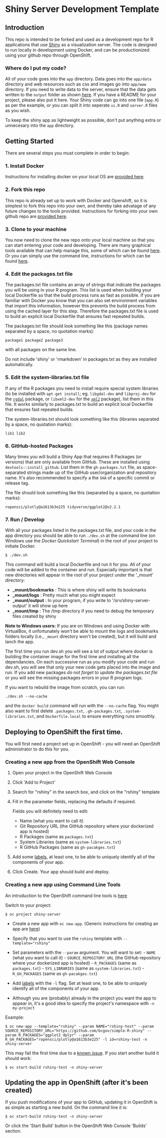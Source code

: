 # Shiny Server Development Template

## Introduction

This repo is intended to be forked and used as a development repo for R applications that use [Shiny](http://shiny.rstudio.com/) as a visualization server.  The code is designed
to run locally in development using Docker, and can be productionized using your github repo through OpenShift.

### Where do I put my code?

All of your code goes into the `app` directory. Data goes into the `app/data` directory and web resources such as css and images go into `app/www` directory. If you need to write data to the server, ensure that the data gets written to the `output` folder as shown [here](https://github.com/bcgov/simple-R-shiny/blob/master/app/app.R#L52).
If you have a README for your project, please also put it here.  Your Shiny code can go into one file (`app.R`) as per the example, or you can split it into seperate `ui.R` and `server.R` files as you wish.

To keep the shiny app as lightweight as possible, don't put anything extra or unnecesary into the `app` directory.

## Getting Started

There are several steps you must complete in order to begin:

### 1. Install Docker

Instructions for installing docker on your local OS are [provided here](https://docs.docker.com/engine/installation/ "Yeah! Install Docker").

### 2. Fork this repo

This repo is already set up to work with Docker and Openshift, so it is simplest to fork this repo into your own, and thereby take advatage of any future changes to the tools provided.
Instructions for forking into your own github repo are [provided here](https://help.github.com/articles/fork-a-repo/ "Fork Repo in Github").

### 3. Clone to your machine

You now need to clone the new repo onto your local machine so that you can start entering your code and developing.  There are many graphical tools available that can help manage this, some of which can be found [here](https://git-scm.com/download/gui/linux "Github GUI").  Or you can simply use the command line, instructions for which can be found [here](https://git-scm.com/book/en/v2/Git-Basics-Getting-a-Git-Repository "git command line").

### 4. Edit the packages.txt file

The packages.txt file contains an array of strings that indicate the packages you will be using in your R program.  This list is used when building your local Dockerfile so that the
build process runs as fast as possible.  If you are familiar with Docker you know that you can also set environment variables that import this information, however this prevents the build process
from using the cached layer for this step.  Therefore the packages.txt file is used to build an explicit local Dockerfile that ensures fast repeated builds.

The packages.txt file should look something like this (package names separated by a space, no quotation marks):
```
package1 package2 package3
```
with all packages on the same line.

Do not include 'shiny' or 'rmarkdown' in packages.txt as they are installed automatically.

### 5. Edit the system-libraries.txt file

If any of the R packages you need to install require special system libraries (to be installed with `apt-get install`; eg. `libgdal-dev` and `libproj-dev` for the [`rgdal`](https://cran.rstudio.com/web/packages/rgdal/) package, or `libxml2-dev` for the [`xml2`](https://cran.rstudio.com/web/packages/xml2/) package), list them in this file. It works similarly to packages.txt to build an explicit local Dockerfile that ensures fast repeated builds.

The system-libraries.txt should look something like this (libraries separated by a space, no quotation marks):

```
lib1 lib2
```

### 6. GitHub-hosted Packages

Many times you will build a Shiny App that requires R Packages (or versions) that are only available from 
GitHub. These are installed using `devtools::install_github`. List them in the `gh-packages.txt` file, 
as space-separated strings made up of the GitHub user/organization and repository name. 
It's also recommended to specify a the `SHA` of a specific commit or release tag. 

The file should look something like this (separated by a space, no quotation marks):

```
ropensci/plotly@a1613b3e225 tidyverse/ggplot2@v2.2.1
```

### 7. Run / Develop

With all your packages listed in the packages.txt file, and your code in the app directory you should be able to run `./dev.sh` at the command line (on Windows use the *Docker Quickstart Terminal*) in the root of your project to initiate Docker.
```
$ ./dev.sh
```
This command will build a local Dockerfile and run it for you.  All of your code will be added to the container and run.  Especially important is that new directories will appear in the root of your project under the '_mount' directory:

- **_mount/bookmarks** : This is where shiny will write its bookmarks
- **_mount/logs**      : Pretty much what you  might expect
- **_mount/output**    : In your program, if you write to '/srv/shiny-server-output' it will show up here
- **_mount/tmp**       : The /tmp directory if you need to debug the temporary files created by shiny

**Note to Windows users:** If you are on Windows and using Docker with VirtualBox, it unfortunately 
won't be able to mount the logs and bookmarks folders locally (i.e., `_mount` directory won't be created), 
but it will build and lanch the app.

The first time you run dev.sh you will see a lot of output where docker is building the container image for the first time and installing all the dependancies.
On each successive run as you modify your code and run dev.sh, you will see that only your new code gets placed into the image and run.  If you add new packages
*do not forget to update the packages.txt file* or you will see the missing packages errors in your R program logs.

If you want to rebuild the image from scratch, you can run:

```
./dev.sh --no-cache
```

and the `docker build` command will run with the `--no-cache` flag. You might also want to first delete `.packages.txt`, `.gh-packages.txt`, `.system-libraries.txt`, and `Dockerfile.local` to ensure everything runs smoothly.

## Deploying to OpenShift the first time.

You will first need a project set up in OpenShift - you will need an OpenShift administrator to do this for you.

### Creating a new app from the OpenShift Web Console

1. Open your project in the OpenShift Web Console

2. Click 'Add to Project'

3. Search for "rshiny" in the search box, and click on the "rshiny" template

4. Fill in the parameter fields, replacing the defaults if required.
    
    Fields you will definitely need to edit: 
      - Name (what you want to call it)
      - Git Repository URL (the GitHub repository where your dockerized app is hosted)
      - R Packages (same as `packages.txt`)
      - System Libraries (same as `system-libraries.txt`)
      - R GitHub Packages (same as `gh-pacakges.txt`)

5. Add some [labels](https://docs.openshift.com/container-platform/3.4/dev_guide/application_lifecycle/new_app.html#specifying-labels), at least one, to be able to uniquely identify all of the components of your app.
 
6. Click Create. Your app should build and deploy.

### Creating a new app using Command Line Tools

An introduction to the OpenShift command line tools is [here](https://docs.openshift.com/container-platform/3.4/cli_reference/index.html)

Switch to your project:

```
$ oc project shiny-server
```

- Create a new app with `oc new-app`. (Generic instructions for creating an app are [here](https://docs.openshift.com/container-platform/3.4/dev_guide/application_lifecycle/new_app.html#dev-guide-new-app))

- Specify that you want to use the `rshiny` template with `--template="rshiny"`

- Set parameters with the `--param` argument. You will want to set:
      - `NAME` (what you want to call it)
      - `SOURCE_REPOSITORY_URL` (the GitHub repository where your dockerized app is hosted)
      - `R_PACKAGES` (same as `packages.txt`)
      - `SYS_LIBRARIES` (same as `system-libraries.txt`)
      - `R_GH_PACKAGES` (same as `gh-pacakges.txt`)

- Add [labels](https://docs.openshift.com/container-platform/3.4/dev_guide/application_lifecycle/new_app.html#specifying-labels) with the `-l` flag. Set at least one, to be able to uniquely identify all of the components of your app.

- Although you are (probably) already in the project you want the app to appear in, it's a good idea to specify the project's namespace with `-n my-project`

Example:

```
$ oc new-app --template="rshiny" --param NAME="rshiny-test" --param SOURCE_REPOSITORY_URL="https://github.com/bcgov/simple-R-shiny" --param R_PACKAGES="ggplot2 dplyr" --param R_GH_PACKAGES="ropensci/plotly@a1613b3e225" -l id=rshiny-test -n shiny-server
```

This may fail the first time due to a [known issue](https://github.com/openshift/origin/issues/4518). If you start another build it should work:

```
$ oc start-build rshiny-test -n shiny-server
```

## Updating the app in OpenShift (after it's been created)

If you push modifications of your app to GitHub, updating it in OpenShift is as simple as starting a new build. On the command line it is:

```
$ oc start-build rshiny-test -n shiny-server
```

Or click the 'Start Build' button in the OpenShift Web Console 'Builds' section.

